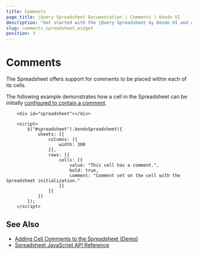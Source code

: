 ```yaml
---
title: Comments
page_title: jQuery Spreadsheet Documentation | Comments | Kendo UI
description: "Get started with the jQuery Spreadsheet by Kendo UI and define the comments in its cells."
slug: comments_spreadsheet_widget
position: 3
---
```


# Comments

The Spreadsheet offers support for comments to be placed within each of its cells.

The following example demonstrates how a cell in the Spreadsheet can be initially [configured to contain a comment](/api/javascript/ui/spreadsheet/configuration/sheets.rows.cells.comment).

```dojo
    <div id="spreadsheet"></div>

    <script>
        $("#spreadsheet").kendoSpreadsheet({
            sheets: [{
                columns: [{
                    width: 300
                }],
                rows: [{
                    cells: [{
                        value: "This cell has a comment.",
                        bold: true,
                        comment: "Comment set on the cell with the Spreadsheet initialization."
                    }]
                }]
            }]
        });
    </script>
```

## See Also

* [Adding Cell Comments to the Spreadsheet (Demo)](https://demos.telerik.com/kendo-ui/spreadsheet/cell-comments)
* [Spreadsheet JavaScript API Reference](/api/javascript/ui/spreadsheet)
